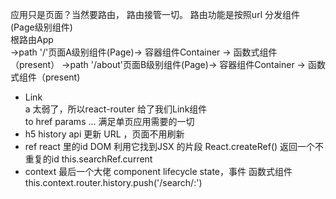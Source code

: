 应用只是页面？当然要路由，  路由接管一切。 
路由功能是按照url 分发组件 (Page级别组件)  
根路由App  
->path '/'页面A级别组件(Page)-> 容器组件Container -> 函数式组件（present） 
->path '/about'页面B级别组件(Page)-> 容器组件Container -> 函数式组件（present)  

- Link  
    a 太弱了，所以react-router 给了我们Link组件  
to href params ... 满足单页应用需要的一切
- h5 history api 更新 URL ，页面不用刷新
- ref react 里的id DOM 利用它找到JSX 的片段 React.createRef() 返回一个不重复的id
   this.searchRef.current  
- context 最后一个大佬 component lifecycle state，事件 函数式组件
    this.context.router.history.push('/search/:')